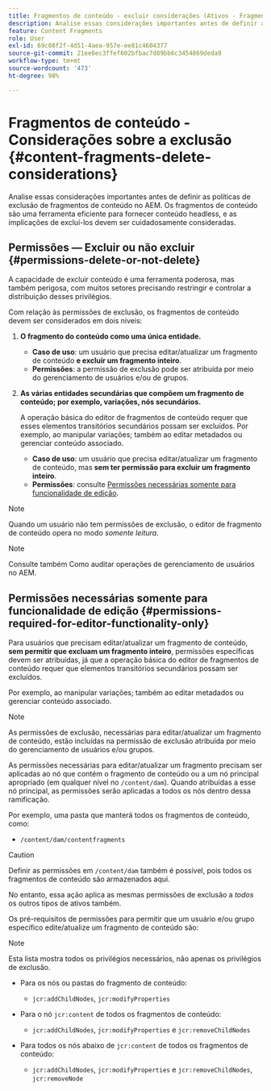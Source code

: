 ```yaml
---
title: Fragmentos de conteúdo - excluir considerações (Ativos - Fragmentos de conteúdo)
description: Analise essas considerações importantes antes de definir as políticas de exclusão de fragmentos de conteúdo no AEM. Os fragmentos de conteúdo são uma ferramenta eficiente para fornecer conteúdo headless, e as implicações de excluí-los devem ser cuidadosamente consideradas.
feature: Content Fragments
role: User
exl-id: 69c08f2f-4d51-4aea-957e-ee81c4604377
source-git-commit: 21ee6ec3ffef602bfbac7d89bb6c3454869deda9
workflow-type: tm+mt
source-wordcount: '473'
ht-degree: 98%

---
```


# Fragmentos de conteúdo - Considerações sobre a exclusão {#content-fragments-delete-considerations}

Analise essas considerações importantes antes de definir as políticas de exclusão de fragmentos de conteúdo no AEM. Os fragmentos de conteúdo são uma ferramenta eficiente para fornecer conteúdo headless, e as implicações de excluí-los devem ser cuidadosamente consideradas.

## Permissões — Excluir ou não excluir {#permissions-delete-or-not-delete}

A capacidade de excluir conteúdo é uma ferramenta poderosa, mas também perigosa, com muitos setores precisando restringir e controlar a distribuição desses privilégios.

Com relação às permissões de exclusão, os fragmentos de conteúdo devem ser considerados em dois níveis:

1. **O fragmento do conteúdo como uma única entidade.**

   * **Caso de uso**: um usuário que precisa editar/atualizar um fragmento de conteúdo **e excluir um fragmento inteiro**.
   * **Permissões**: a permissão de exclusão pode ser atribuída por meio do gerenciamento de usuários e/ou de grupos. <!-- The [Delete](/help/sites-administering/security.md#actions) permission can be [assigned through User and/or Group Management](/help/sites-administering/security.md#managing-permissions). -->

2. **As várias entidades secundárias que compõem um fragmento de conteúdo; por exemplo, variações, nós secundários.**

   A operação básica do editor de fragmentos de conteúdo requer que esses elementos transitórios secundários possam ser excluídos. Por exemplo, ao manipular variações; também ao editar metadados ou gerenciar conteúdo associado.

   * **Caso de uso**: um usuário que precisa editar/atualizar um fragmento de conteúdo, mas **sem ter permissão para excluir um fragmento inteiro**.
   * **Permissões**: consulte [Permissões necessárias somente para funcionalidade de edição](#permissions-required-for-editor-functionality-only).

>[!NOTE]
>
>Quando um usuário não tem permissões de exclusão, o editor de fragmento de conteúdo opera no modo *somente leitura*. <!-- When a user does not have any [Delete](/help/sites-administering/security.md#actions) permissions, the Content Fragment editor operates in *read-only* mode. -->

>[!NOTE]
>
>Consulte também Como auditar operações de gerenciamento de usuários no AEM. <!-- See also [How to Audit User Management Operations in AEM](/help/sites-administering/audit-user-management-operations.md). -->

## Permissões necessárias somente para funcionalidade de edição {#permissions-required-for-editor-functionality-only}

Para usuários que precisam editar/atualizar um fragmento de conteúdo, **sem permitir que excluam um fragmento inteiro**, permissões específicas devem ser atribuídas, já que a operação básica do editor de fragmentos de conteúdo requer que elementos transitórios secundários possam ser excluídos.

Por exemplo, ao manipular variações; também ao editar metadados ou gerenciar conteúdo associado.

>[!NOTE]
>
>As permissões de exclusão, necessárias para editar/atualizar um fragmento de conteúdo, estão incluídas na permissão de exclusão atribuída por meio do gerenciamento de usuários e/ou grupos. <!-- The delete permissions, required to edit/update a Content Fragment, are included in the Delete permission [assigned through User and/or Group Management](/help/sites-administering/security.md#managing-permissions). -->

As permissões necessárias para editar/atualizar um fragmento precisam ser aplicadas ao nó que contém o fragmento de conteúdo ou a um nó principal apropriado (em qualquer nível no `/content/dam`). Quando atribuídas a esse nó principal, as permissões serão aplicadas a todos os nós dentro dessa ramificação.

Por exemplo, uma pasta que manterá todos os fragmentos de conteúdo, como:

* `/content/dam/contentfragments`

>[!CAUTION]
>
>Definir as permissões em `/content/dam` também é possível, pois todos os fragmentos de conteúdo são armazenados aqui.
>
>No entanto, essa ação aplica as mesmas permissões de exclusão a *todos* os outros tipos de ativos também.

Os pré-requisitos de permissões para permitir que um usuário e/ou grupo específico edite/atualize um fragmento de conteúdo são:

>[!NOTE]
>
>Esta lista mostra todos os privilégios necessários, não apenas os privilégios de exclusão.

* Para os nós ou pastas do fragmento de conteúdo:

   * `jcr:addChildNodes`, `jcr:modifyProperties`

* Para o nó `jcr:content` de todos os fragmentos de conteúdo:

   * `jcr:addChildNodes`, `jcr:modifyProperties` e `jcr:removeChildNodes`

* Para todos os nós abaixo de `jcr:content` de todos os fragmentos de conteúdo:

   * `jcr:addChildNodes`, `jcr:modifyProperties` e `jcr:removeChildNodes`, `jcr:removeNode`

<!-- There is no CRXDE Lite -->

<!--
These `remove` privileges must be [administered using Access Control Lists, within CRXDE Lite](/help/sites-administering/user-group-ac-admin.md#access-right-management). 

The `add` and `modify` privileges can also be administered in CRXDE Lite, or using the User Management console.

For example, the definition of the `remove` privileges for a group `content-authors-no-delete`:

![cf-delete-03](assets/cf-delete-03.png)
-->
